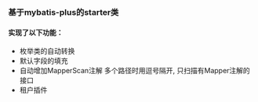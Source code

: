 ### 基于mybatis-plus的starter类  

#### 实现了以下功能：

* 枚举类的自动转换
* 默认字段的填充
* 自动增加MapperScan注解 多个路径时用逗号隔开, 只扫描有Mapper注解的接口
* 租户插件

